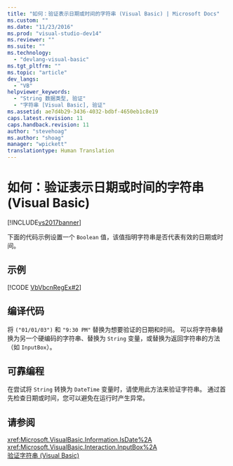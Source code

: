 ```yaml
---
title: "如何：验证表示日期或时间的字符串 (Visual Basic) | Microsoft Docs"
ms.custom: ""
ms.date: "11/23/2016"
ms.prod: "visual-studio-dev14"
ms.reviewer: ""
ms.suite: ""
ms.technology: 
  - "devlang-visual-basic"
ms.tgt_pltfrm: ""
ms.topic: "article"
dev_langs: 
  - "VB"
helpviewer_keywords: 
  - "String 数据类型, 验证"
  - "字符串 [Visual Basic], 验证"
ms.assetid: ae7d4b29-3436-4032-bdbf-4650eb1c8e19
caps.latest.revision: 11
caps.handback.revision: 11
author: "stevehoag"
ms.author: "shoag"
manager: "wpickett"
translationtype: Human Translation
---
```

# 如何：验证表示日期或时间的字符串 (Visual Basic)
[!INCLUDE[vs2017banner](../../../../csharp/includes/vs2017banner.md)]

下面的代码示例设置一个 `Boolean` 值，该值指明字符串是否代表有效的日期或时间。  
  
## 示例  
 [!CODE [VbVbcnRegEx#2](../CodeSnippet/VS_Snippets_VBCSharp/VbVbcnRegEx#2)]  
  
## 编译代码  
 将 `("01/01/03")` 和 `"9:30 PM"` 替换为想要验证的日期和时间。  可以将字符串替换为另一个硬编码的字符串、替换为 `String` 变量，或替换为返回字符串的方法（如 `InputBox`）。  
  
## 可靠编程  
 在尝试将 `String` 转换为 `DateTime` 变量时，请使用此方法来验证字符串。  通过首先检查日期或时间，您可以避免在运行时产生异常。  
  
## 请参阅  
 <xref:Microsoft.VisualBasic.Information.IsDate%2A>   
 <xref:Microsoft.VisualBasic.Interaction.InputBox%2A>   
 [验证字符串 \(Visual Basic\)](../../../../visual-basic/programming-guide/language-features/strings/validating-strings.md)